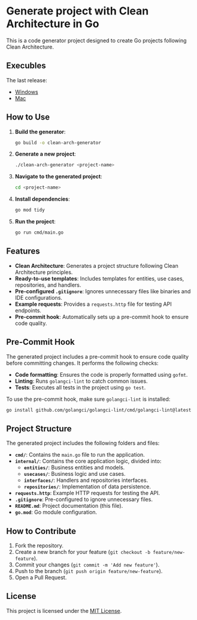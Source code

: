  # Generate project with Clean Architecture in Go

 This is a code generator project designed to create Go projects following Clean Architecture.

 ## Execubles

The last release:

* [Windows](https://github.com/tadrianonet/go-clean-arch-generator/blob/main/executables/clean-arch-generator.exe) 
* [Mac](./executables/clean-arch-generator) 
 

 ## How to Use

 1. **Build the generator**:
    ```bash
    go build -o clean-arch-generator
    ```

 2. **Generate a new project**:
    ```bash
    ./clean-arch-generator <project-name>
    ```

 3. **Navigate to the generated project**:
    ```bash
    cd <project-name>
    ```

 4. **Install dependencies**:
    ```bash
    go mod tidy
    ```

 5. **Run the project**:
    ```bash
    go run cmd/main.go
    ```

 ## Features

 - **Clean Architecture**: Generates a project structure following Clean Architecture principles.
 - **Ready-to-use templates**: Includes templates for entities, use cases, repositories, and handlers.
 - **Pre-configured `.gitignore`**: Ignores unnecessary files like binaries and IDE configurations.
 - **Example requests**: Provides a `requests.http` file for testing API endpoints.
 - **Pre-commit hook**: Automatically sets up a pre-commit hook to ensure code quality.

 ## Pre-Commit Hook

 The generated project includes a pre-commit hook to ensure code quality before committing changes. It performs the following checks:

 - **Code formatting**: Ensures the code is properly formatted using `gofmt`.
 - **Linting**: Runs `golangci-lint` to catch common issues.
 - **Tests**: Executes all tests in the project using `go test`.

 To use the pre-commit hook, make sure `golangci-lint` is installed:
 ```bash
 go install github.com/golangci/golangci-lint/cmd/golangci-lint@latest
 ```

 ## Project Structure

 The generated project includes the following folders and files:

 - **`cmd/`**: Contains the `main.go` file to run the application.
 - **`internal/`**: Contains the core application logic, divided into:
   - **`entities/`**: Business entities and models.
   - **`usecases/`**: Business logic and use cases.
   - **`interfaces/`**: Handlers and repositories interfaces.
   - **`repositories/`**: Implementation of data persistence.
 - **`requests.http`**: Example HTTP requests for testing the API.
 - **`.gitignore`**: Pre-configured to ignore unnecessary files.
 - **`README.md`**: Project documentation (this file).
 - **`go.mod`**: Go module configuration.

 ## How to Contribute

 1. Fork the repository.
 2. Create a new branch for your feature (`git checkout -b feature/new-feature`).
 3. Commit your changes (`git commit -m 'Add new feature'`).
 4. Push to the branch (`git push origin feature/new-feature`).
 5. Open a Pull Request.

 ## License

 This project is licensed under the [MIT License](LICENSE).
